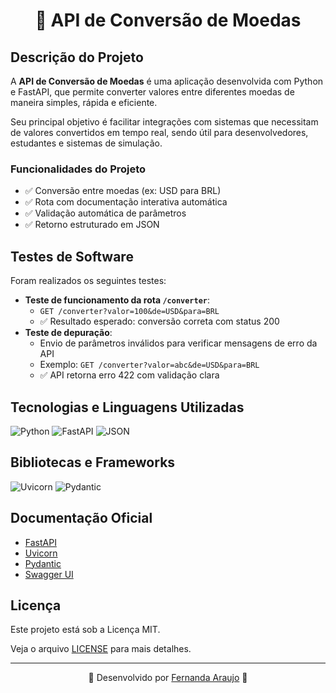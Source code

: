 <h1 align="center">💱 API de Conversão de Moedas</h1>

## Descrição do Projeto

A **API de Conversão de Moedas** é uma aplicação desenvolvida com Python e FastAPI, que permite converter valores entre diferentes moedas de maneira simples, rápida e eficiente.  

Seu principal objetivo é facilitar integrações com sistemas que necessitam de valores convertidos em tempo real, sendo útil para desenvolvedores, estudantes e sistemas de simulação.

### Funcionalidades do Projeto

- ✅ Conversão entre moedas (ex: USD para BRL)
- ✅ Rota com documentação interativa automática
- ✅ Validação automática de parâmetros
- ✅ Retorno estruturado em JSON

## Testes de Software

Foram realizados os seguintes testes:

- **Teste de funcionamento da rota `/converter`**:
  - `GET /converter?valor=100&de=USD&para=BRL`
  - ✅ Resultado esperado: conversão correta com status 200
- **Teste de depuração**:
  - Envio de parâmetros inválidos para verificar mensagens de erro da API
  - Exemplo: `GET /converter?valor=abc&de=USD&para=BRL`
  - ✅ API retorna erro 422 com validação clara

## Tecnologias e Linguagens Utilizadas

![Python](https://img.shields.io/badge/Python-3.11-blue?logo=python)
![FastAPI](https://img.shields.io/badge/FastAPI-Framework-blue?logo=fastapi&logoColor=blue)
![JSON](https://img.shields.io/badge/JSON-Format-blue?logo=json&logoColor=blue)

## Bibliotecas e Frameworks

![Uvicorn](https://img.shields.io/badge/Uvicorn-ASGI-blue?logo=uvicorn)
![Pydantic](https://img.shields.io/badge/Pydantic-Validation-blue?logo=python)

## Documentação Oficial

- [FastAPI](https://fastapi.tiangolo.com/)
- [Uvicorn](https://www.uvicorn.org/)
- [Pydantic](https://docs.pydantic.dev/)
- [Swagger UI](https://swagger.io/tools/swagger-ui/)

## Licença

Este projeto está sob a Licença MIT.  

Veja o arquivo [LICENSE](LICENSE) para mais detalhes.

---

<p align="center">
  🔹 Desenvolvido por <a href="https://github.com/AraujoTech1">Fernanda Araujo</a> 🔹
</p>

